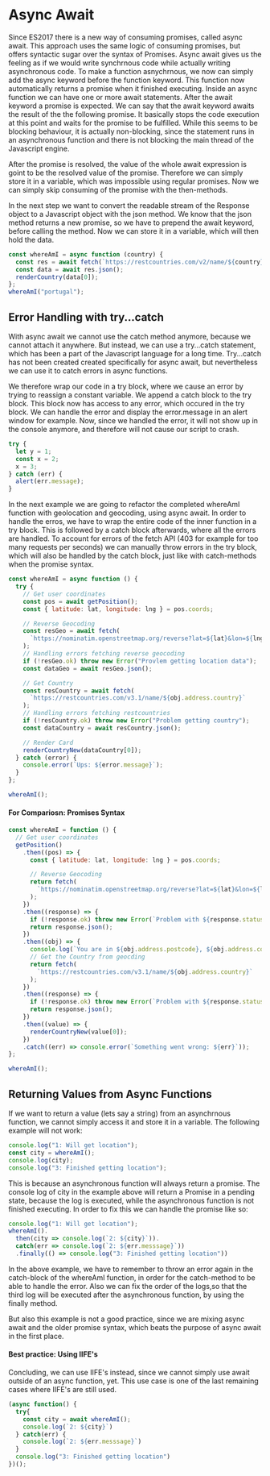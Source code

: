 # Async Await

Since ES2017 there is a new way of consuming promises, called async await. This approach uses the same logic of consuming promises, but offers syntactic sugar over the syntax of Promises. Async await gives us the feeling as if we would write synchrnous code while actually writing asynchronous code. To make a function asnychrnous, we now can simply add the async keyword before the function keyword. This function now automatically returns a promise when it finished executing.
Inside an async function we can have one or more await statements. After the await keyword a promise is expected. We can say that the await keyword awaits the result of the the following promise. It basically stops the code execution at this point and waits for the promise to be fulfilled. While this seems to be blocking behaviour, it is actually non-blocking, since the statement runs in an asynchronous function and there is not blocking the main thread of the Javascript engine.

After the promise is resolved, the value of the whole await expression is goint to be the resolved value of the promise. Therefore we can simply store it in a variable, which was impossible using regular promises. Now we can simply skip consuming of the promise with the then-methods.

In the next step we want to convert the readable stream of the Response object to a Javascript object with the json method. We know that the json method returns a new promise, so we have to prepend the await keyword, before calling the method. Now we can store it in a variable, which will then hold the data.

```js
const whereAmI = async function (country) {
  const res = await fetch(`https://restcountries.com/v2/name/${country}`);
  const data = await res.json();
  renderCountry(data[0]);
};
whereAmI("portugal");
```

## Error Handling with try...catch

With async await we cannot use the catch method anymore, because we cannot attach it anywhere. But instead, we can use a try...catch statement, which has been a part of the Javascript language for a long time. Try...catch has not been created created specifically for async await, but nevertheless we can use it to catch errors in async functions.

We therefore wrap our code in a try block, where we cause an error by trying to reassign a constant variable. We append a catch block to the try block. This block now has access to any error, which occured in the try block. We can handle the error and display the error.message in an alert window for example. Now, since we handled the error, it will not show up in the console anymore, and therefore will not cause our script to crash.

```js
try {
  let y = 1;
  const x = 2;
  x = 3;
} catch (err) {
  alert(err.message);
}
```

In the next example we are going to refactor the completed whereAmI function with geolocation and geocoding, using async await. In order to handle the erros, we have to wrap the entire code of the inner function in a try block. This is followed by a catch block afterwards, where all the errors are handled. To account for errors of the fetch API (403 for example for too many requests per seconds) we can manually throw errors in the try block, which will also be handled by the catch block, just like with catch-methods when the promise syntax.

```js
const whereAmI = async function () {
  try {
    // Get user coordinates
    const pos = await getPosition();
    const { latitude: lat, longitude: lng } = pos.coords;

    // Reverse Geocoding
    const resGeo = await fetch(
      `https://nominatim.openstreetmap.org/reverse?lat=${lat}&lon=${lng}&format=json`
    );
    // Handling errors fetching reverse geocoding
    if (!resGeo.ok) throw new Error("Provlem getting location data");
    const dataGeo = await resGeo.json();

    // Get Country
    const resCountry = await fetch(
      `https://restcountries.com/v3.1/name/${obj.address.country}`
    );
    // Handling errors fetching restcountries
    if (!resCountry.ok) throw new Error("Problem getting country");
    const dataCountry = await resCountry.json();

    // Render Card
    renderCountryNew(dataCountry[0]);
  } catch (error) {
    console.error(`Ups: ${error.message}`);
  }
};

whereAmI();
```

#### For Compariosn: Promises Syntax

```js
const whereAmI = function () {
  // Get user coordinates
  getPosition()
    .then((pos) => {
      const { latitude: lat, longitude: lng } = pos.coords;

      // Reverse Geocoding
      return fetch(
        `https://nominatim.openstreetmap.org/reverse?lat=${lat}&lon=${lng}&format=json`
      );
    })
    .then((response) => {
      if (!response.ok) throw new Error(`Problem with ${response.status}`);
      return response.json();
    })
    .then((obj) => {
      console.log(`You are in ${obj.address.postcode}, ${obj.address.country}`);
      // Get the Country from geocding
      return fetch(
        `https://restcountries.com/v3.1/name/${obj.address.country}`
      );
    })
    .then((response) => {
      if (!response.ok) throw new Error(`Problem with ${response.status}`);
      return response.json();
    })
    .then((value) => {
      renderCountryNew(value[0]);
    })
    .catch((err) => console.error(`Something went wrong: ${err}`));
};

whereAmI();
```

## Returning Values from Async Functions

If we want to return a value (lets say a string) from an asynchrnous function, we cannot simply access it and store it in a variable. The following example will not work:

```js
console.log("1: Will get location");
const city = whereAmI();
console.log(city);
console.log("3: Finished getting location");
```

This is because an asynchronous function will always return a promise. The console log of city in the example above will return a Promise in a pending state, because the log is executed, while the asynchronous function is not finished executing. In order to fix this we can handle the promise like so:

```js
console.log("1: Will get location");
whereAmI().
  then(city => console.log(`2: ${city}`)).
  catch(err => console.log(`2: ${err.messsage}`))
  .finally(() => console.log("3: Finished getting location"))
```
In the above example, we have to remember to throw an error again in the catch-block of the whereAmI function, in order for the catch-method to be able to handle the error. Also we can fix the order of the logs,so that the third log will be executed after the asynchronous function, by using the finally method.

But also this example is not a good practice, since we are mixing async await and the older promise syntax, which beats the purpose of async await in the first place.

#### Best practice: Using IIFE's

Concluding, we can use IIFE's instead, since we cannot simply use await outside of an async function, yet. This use case is one of the last remaining cases where IIFE's are still used.

```js
(async function() {
  try{
    const city = await whereAmI();
    console.log(`2: ${city}`)
  } catch(err) {
    console.log(`2: ${err.messsage}`)
  }
  console.log("3: Finished getting location")
})();
```